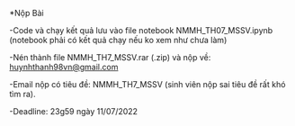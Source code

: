 *Nộp Bài

-Code và chạy kết quả lưu vào file notebook NMMH_TH07_MSSV.ipynb (notebook phải có kết quả chạy nếu ko xem như chưa làm)

-Nén thành file NMMH_TH7_MSSV.rar (.zip) và nộp về: huynhthanh98vn@gmail.com

-Email nộp có tiêu đề: NMMH_TH7_MSSV (sinh viên nộp sai tiêu đề rất khó tìm ra).

-Deadline: 23g59 ngày 11/07/2022
